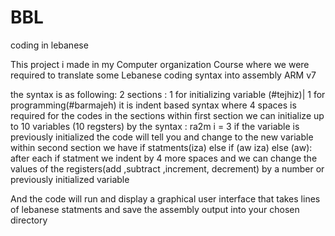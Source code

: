 # BBL
coding in lebanese

This project i made in my Computer organization Course where we were required to translate some Lebanese coding syntax into assembly ARM v7

the syntax is as following:
2 sections : 1 for initializing variable (#tejhiz)| 1 for programming(#barmajeh)
it is indent based syntax where 4 spaces is required for the codes in the sections
within first section
          we can initialize up to 10 variables (10 regsters) by the syntax :    ra2m i = 3
          if the variable is previously initialized the code will tell you and change to the new variable
within second section
          we have if statments(iza) else if (aw iza) else (aw):
          after each if statment we indent by 4 more spaces
          and we can change the values of the registers(add ,subtract ,increment, decrement) by a number or previously initialized variable

And the code will run and display a graphical user interface that takes lines of lebanese statments and save the assembly output into your chosen directory

